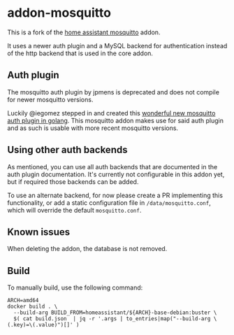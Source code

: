 # addon-mosquitto

This is a fork of the [home assistant mosquitto](https://github.com/home-assistant/addons/tree/master/mosquitto) addon.

It uses a newer auth plugin and a MySQL backend for authentication instead of the http backend that is used in the core addon.


## Auth plugin

The mosquitto auth plugin by jpmens is deprecated and does not compile for newer mosquitto versions.

Luckily @iegomez stepped in and created this [wonderful new mosquitto auth plugin in golang](https://github.com/iegomez/mosquitto-go-auth).
This mosquitto addon makes use for said auth plugin and as such is usable with more recent mosquitto versions.


## Using other auth backends

As mentioned, you can use all auth backends that are documented in the auth plugin documentation.
It's currently not configurable in this addon yet, but if required those backends can be added.

To use an alternate backend, for now please create a PR implementing this functionality, or add a static configuration file in `/data/mosquitto.conf`, which will override the default `mosquitto.conf`.


## Known issues

When deleting the addon, the database is not removed.


## Build

To manually build, use the following command:

```
ARCH=amd64
docker build . \
  --build-arg BUILD_FROM=homeassistant/${ARCH}-base-debian:buster \
  $( cat build.json  | jq -r '.args | to_entries|map("--build-arg \(.key)=\(.value)")[]' )
```
